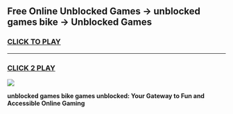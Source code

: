 
## Free Online Unblocked Games → unblocked games bike → Unblocked Games
<h3>
<a href="https://premium.freeplayer.one?title=unblocked_games_bike&ref=21F">CLICK TO PLAY</a></h3>
<hr>

<h3>
<a href="https://premium.freeplayer.one?title=unblocked_games_bike&ref=21F">CLICK 2 PLAY</a>
  
</h3>

<a href="https://premium.freeplayer.one?title=unblocked_games_bike&ref=21F/"><img src="https://clearcache.store/games.png"></a>


**unblocked games bike games unblocked: Your Gateway to Fun and Accessible Online Gaming**
